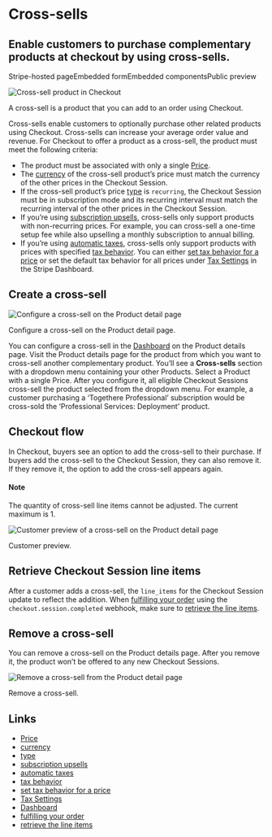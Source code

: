# Cross-sells

## Enable customers to purchase complementary products at checkout by using cross-sells.

Stripe-hosted pageEmbedded formEmbedded componentsPublic preview

![Cross-sell product in
Checkout](https://b.stripecdn.com/docs-statics-srv/assets/cross-sell-session.32236b96e980634a6c0060050eea5dbf.png)

A cross-sell is a product that you can add to an order using Checkout.

Cross-sells enable customers to optionally purchase other related products using
Checkout. Cross-sells can increase your average order value and revenue. For
Checkout to offer a product as a cross-sell, the product must meet the following
criteria:

- The product must be associated with only a single
[Price](https://docs.stripe.com/api/prices/object#price_object-product).
- The
[currency](https://docs.stripe.com/api/prices/object#price_object-currency) of
the cross-sell product’s price must match the currency of the other prices in
the Checkout Session.
- If the cross-sell product’s price
[type](https://docs.stripe.com/api/prices/object#price_object-type) is
`recurring`, the Checkout Session must be in subscription mode and its recurring
interval must match the recurring interval of the other prices in the Checkout
Session.
- If you’re using [subscription
upsells](https://docs.stripe.com/payments/checkout/upsells), cross-sells only
support products with non-recurring prices. For example, you can cross-sell a
one-time setup fee while also upselling a monthly subscription to annual
billing.
- If you’re using [automatic taxes](https://docs.stripe.com/tax), cross-sells
only support products with prices with specified [tax
behavior](https://docs.stripe.com/tax/products-prices-tax-codes-tax-behavior#tax-behavior).
You can either [set tax behavior for a
price](https://docs.stripe.com/tax/products-prices-tax-codes-tax-behavior#setting-tax-behavior-on-a-price-(optional))
or set the default tax behavior for all prices under [Tax
Settings](https://dashboard.stripe.com/test/settings/tax) in the Stripe
Dashboard.

## Create a cross-sell

![Configure a cross-sell on the Product detail
page](https://b.stripecdn.com/docs-statics-srv/assets/add-cross-sell.685564769c217a27f88b9ab9605d9c65.gif)

Configure a cross-sell on the Product detail page.

You can configure a cross-sell in the
[Dashboard](https://dashboard.stripe.com/products?active=true) on the Product
details page. Visit the Product details page for the product from which you want
to cross-sell another complementary product. You’ll see a **Cross-sells**
section with a dropdown menu containing your other Products. Select a Product
with a single Price. After you configure it, all eligible Checkout Sessions
cross-sell the product selected from the dropdown menu. For example, a customer
purchasing a ‘Togethere Professional’ subscription would be cross-sold the
‘Professional Services: Deployment’ product.

## Checkout flow

In Checkout, buyers see an option to add the cross-sell to their purchase. If
buyers add the cross-sell to the Checkout Session, they can also remove it. If
they remove it, the option to add the cross-sell appears again.

#### Note

The quantity of cross-sell line items cannot be adjusted. The current maximum is
1.

![Customer preview of a cross-sell on the Product detail
page](https://b.stripecdn.com/docs-statics-srv/assets/cross-sell-preview.cc9b1a4716015a18004f62de760cf29a.gif)

Customer preview.

## Retrieve Checkout Session line items

After a customer adds a cross-sell, the `line_items` for the Checkout Session
update to reflect the addition. When [fulfilling your
order](https://docs.stripe.com/checkout/fulfillment#create-payment-event-handler)
using the `checkout.session.completed` webhook, make sure to [retrieve the line
items](https://docs.stripe.com/api/checkout/sessions/line_items).

## Remove a cross-sell

You can remove a cross-sell on the Product details page. After you remove it,
the product won’t be offered to any new Checkout Sessions.

![Remove a cross-sell from the Product detail
page](https://b.stripecdn.com/docs-statics-srv/assets/remove-cross-sell.a08765b1278a8187c282964f89641b92.gif)

Remove a cross-sell.

## Links

- [Price](https://docs.stripe.com/api/prices/object#price_object-product)
- [currency](https://docs.stripe.com/api/prices/object#price_object-currency)
- [type](https://docs.stripe.com/api/prices/object#price_object-type)
- [subscription upsells](https://docs.stripe.com/payments/checkout/upsells)
- [automatic taxes](https://docs.stripe.com/tax)
- [tax
behavior](https://docs.stripe.com/tax/products-prices-tax-codes-tax-behavior#tax-behavior)
- [set tax behavior for a
price](https://docs.stripe.com/tax/products-prices-tax-codes-tax-behavior#setting-tax-behavior-on-a-price-(optional))
- [Tax Settings](https://dashboard.stripe.com/test/settings/tax)
- [Dashboard](https://dashboard.stripe.com/products?active=true)
- [fulfilling your
order](https://docs.stripe.com/checkout/fulfillment#create-payment-event-handler)
- [retrieve the line
items](https://docs.stripe.com/api/checkout/sessions/line_items)